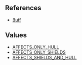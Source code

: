 ## References
  * [Buff](Buff.md)

## Values
  * [AFFECTS\_ONLY\_HULL](AFFECTS_ONLY_HULL.md)
  * [AFFECTS\_ONLY\_SHIELDS](AFFECTS_ONLY_SHIELDS.md)
  * [AFFECTS\_SHIELDS\_AND\_HULL](AFFECTS_SHIELDS_AND_HULL.md)